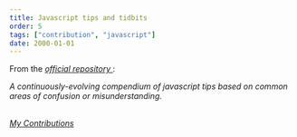 ```yaml
---
title: Javascript tips and tidbits 
order: 5
tags: ["contribution", "javascript"]
date: 2000-01-01
---
```


From the <a href="https://github.com/nas5w/javascript-tips-and-tidbits" target="_blank">
  <i>
    official repository
  </i>
</a>:

<p style="margin-top: .7rem">
  <i>
    A continuously-evolving compendium of javascript tips based on common areas of confusion or misunderstanding.
  </i>
</p>

<br>


<a href="https://github.com/nas5w/javascript-tips-and-tidbits/commits?author=Andrei0872" target="_blank">
  <i>
    My Contributions
  </i>
</a>